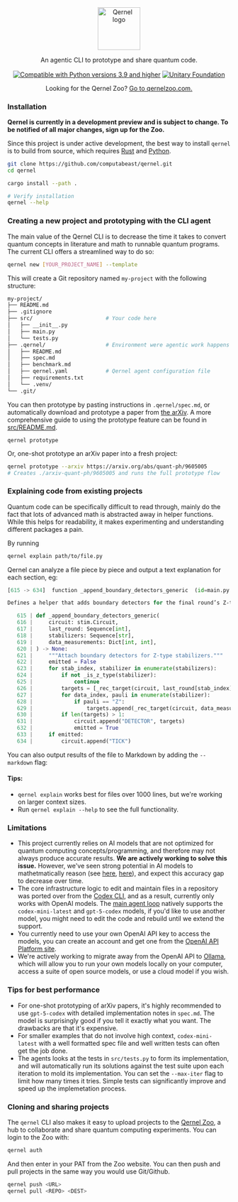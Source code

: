 <div align="center">
<img alt="Qernel logo" width="96px" src="https://www.dojoquantum.com/_next/image?url=%2Fquantum-computing.png&w=96&q=75">
<br>

An agentic CLI to prototype and share quantum code.

<p align="center">
<a href="https://www.python.org/downloads/"><img src="https://img.shields.io/badge/Python-3.9+-6828b2.svg?style=flat-square&logo=python&logoColor=white" alt="Compatible with Python versions 3.9 and higher" style="vertical-align: middle;"></a>
<!-- <a href="https://pypi.org/project/qernel"><img src="https://img.shields.io/pypi/v/qernel.svg?logo=python&logoColor=white&label=PyPI&style=flat-square&color=9d3bb8" alt="Qernel project on PyPI" style="vertical-align: middle;"></a> -->
<a href="https://unitary.foundation"><img src="https://img.shields.io/badge/Supported%20By-Unitary%20Foundation-FFFF00.svg" alt="Unitary Foundation" style="vertical-align: middle;"></a>
</p>

<!-- `pip install qernel` -->
Looking for the Qernel Zoo? [Go to qernelzoo.com.](https://www.qernelzoo.com)
</div>

### Installation

**Qernel is currently in a development preview and is subject to change. To be notified of all major changes, sign up for the Zoo.**

Since this project is under active development, the best way to install `qernel` is to build from source, which requires [Rust](https://rust-lang.org/tools/install/) and [Python](https://www.python.org/downloads/).
```bash
git clone https://github.com/computabeast/qernel.git
cd qernel

cargo install --path .

# Verify installation
qernel --help
```

### Creating a new project and prototyping with the CLI agent

The main value of the Qernel CLI is to decrease the time it takes to convert quantum concepts in literature and math to runnable quantum programs. The current CLI offers a streamlined way to do so:

```bash 
qernel new [YOUR_PROJECT_NAME] --template
```

This will create a Git repository named `my-project` with the following structure:

```bash
my-project/
├── README.md
├── .gitignore
├── src/                       # Your code here
│   ├── __init__.py
│   ├── main.py                
│   └── tests.py               
├── .qernel/                   # Environment were agentic work happens
│   ├── README.md
│   ├── spec.md
│   ├── benchmark.md
│   ├── qernel.yaml            # Qernel agent configuration file
│   ├── requirements.txt
│   └── .venv/
└── .git/
```

You can then prototype by pasting instructions in `.qernel/spec.md`, or automatically download and prototype a paper from [the arXiv](https://arxiv.org). A more comprehensive guide to using the prototype feature can be found in [src/README.md](./src/README.md).

```
qernel prototype
```

Or, one-shot prototype an arXiv paper into a fresh project:

```bash
qernel prototype --arxiv https://arxiv.org/abs/quant-ph/9605005
# Creates ./arxiv-quant-ph/9605005 and runs the full prototype flow
```

### Explaining code from existing projects

Quantum code can be specifically difficult to read through, mainly do the fact that lots of advanced math is abstracted away in helper functions. While this helps for readability, it makes experimenting and understanding different packages a pain. 

By running

```bash
qernel explain path/to/file.py
```

Qernel can analyze a file piece by piece and output a text explanation for each section, eg:

```python
[615 -> 634]  function _append_boundary_detectors_generic  (id=main.py::function:31) 

Defines a helper that adds boundary detectors for the final round’s Z‑type stabilizers: for each stabilizer composed only of I and Z, it creates a detector linking the stabilizer’s last-round measurement to each data qubit measurement where the stabilizer has a Z. It emits a TICK after any detectors are appended.

   615 | def _append_boundary_detectors_generic(
   616 |     circuit: stim.Circuit,
   617 |     last_round: Sequence[int],
   618 |     stabilizers: Sequence[str],
   619 |     data_measurements: Dict[int, int],
   620 | ) -> None:
   621 |     """Attach boundary detectors for Z-type stabilizers."""
   622 |     emitted = False
   623 |     for stab_index, stabilizer in enumerate(stabilizers):
   624 |         if not _is_z_type(stabilizer):
   625 |             continue
   626 |         targets = [_rec_target(circuit, last_round[stab_index])]
   627 |         for data_index, pauli in enumerate(stabilizer):
   628 |             if pauli == "Z":
   629 |                 targets.append(_rec_target(circuit, data_measurements[data_index]))
   630 |         if len(targets) > 1:
   631 |             circuit.append("DETECTOR", targets)
   632 |             emitted = True
   633 |     if emitted:
   634 |         circuit.append("TICK")
```

You can also output results of the file to Markdown by adding the `--markdown` flag:

#### Tips:
 - `qernel explain` works best for files over 1000 lines, but we're working on larger context sizes.
 - Run `qernel explain --help` to see the full functionality.

### Limitations

- This project currently relies on AI models that are not optimized for quantum computing concepts/programming, and therefore may not always produce accurate results. **We are actively working to solve this issue.** However, we've seen strong potential in AI models to mathetmatically reason (see [here](https://deepmind.google/discover/blog/advanced-version-of-gemini-with-deep-think-officially-achieves-gold-medal-standard-at-the-international-mathematical-olympiad/), [here](https://x.com/alexwei_/status/1946477742855532918)), and expect this accuracy gap to decrease over time.
- The core infrastructure logic to edit and maintain files in a repository was ported over from the [Codex CLI](https://github.com/openai/codex), and as a result, currently only works with OpenAI models. The [main agent loop]() natively supports the `codex-mini-latest` and `gpt-5-codex` models, if you'd like to use another model, you might need to edit the code and rebuild until we extend the support.
- You currently need to use your own OpenAI API key to access the models, you can create an account and get one from the [OpenAI API Platform site](https://platform.openai.com/docs/overview).
- We're actively working to migrate away from the OpenAI API to [Ollama](https://ollama.com), which will allow you to run your own models locally on your computer, access a suite of open source models, or use a cloud model if you wish.


### Tips for best performance

- For one-shot prototyping of arXiv papers, it's highly recommended to use `gpt-5-codex` with detailed implementation notes in `spec.md`. The model is surprisingly good if you tell it exactly what you want. The drawbacks are that it's expensive.
- For smaller examples that do not involve high context, `codex-mini-latest` with a well formatted spec file and well written tests can often get the job done.
- The agents looks at the tests in `src/tests.py` to form its implementation, and will automatically run its solutions against the test suite upon each iteration to mold its implementation. You can set the `--max-iter` flag to limit how many times it tries. Simple tests can significantly improve and speed up the implemetation process.

### Cloning and sharing projects

The `qernel` CLI also makes it easy to upload projects to the [Qernel Zoo](https://qernelzoo.com), a hub to collaborate and share quantum computing experiments. You can login to the Zoo with:

```bash
qernel auth
```

And then enter in your PAT from the Zoo website. You can then push and pull projects in the same way you would use Git/Github.

```bash
qernel push <URL>
qernel pull <REPO> <DEST>
```

